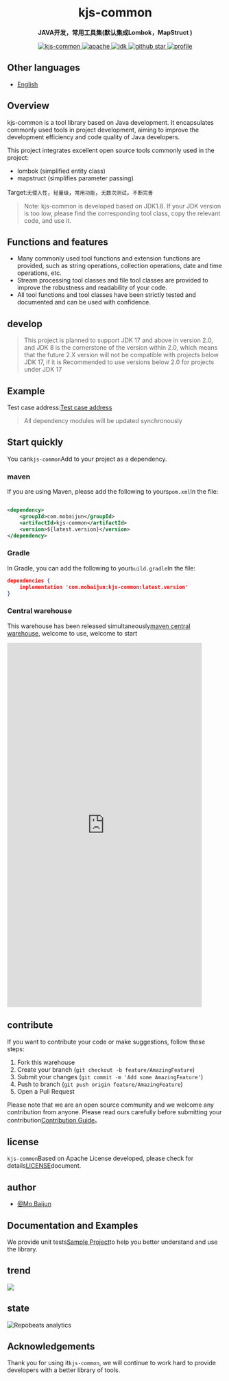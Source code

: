 <h1 align="center">
    kjs-common
</h1>
<p align="center">
    <strong>JAVA开发，常用工具集(默认集成Lombok，MapStruct ) </strong>
</p>
<p align="center">
    <a target="_blank" href="https://search.maven.org/artifact/com.mobaijun/kjs-common">
        <img src="https://img.shields.io/maven-central/v/com.mobaijun/kjs-common.svg?style=flat&logo=Apache Maven"
             alt="kjs-common"/>
    </a>
    <a target="_blank" href="https://www.apache.org/licenses/LICENSE-2.0.html">
        <img src="https://img.shields.io/badge/license-Apache%202-4EB1BA.svg?style=flat&logo=apache" alt="apache">
    </a>
    <a target="_blank" href="https://www.oracle.com/technetwork/java/javase/downloads/index.html">
        <img src="https://img.shields.io/badge/JDK-1.8+-green.svg?style=flat&logo=Oracle" alt="jdk">
    </a>
    <a target="_blank" href='https://github.com/mobaijun/kjs-common'>
        <img src="https://img.shields.io/github/stars/mobaijun/kjs-common.svg?style=flat&logo=GitHub"
             alt="github star">
    </a>
    <a target="_blank" href='https://github.com/mobaijun/kjs-common'>
        <img src="https://komarev.com/ghpvc/?username=mobaijun&color=orange" alt="profile">
    </a>
</p>

## Other languages

-   [English](README.en.md)

## Overview

kjs-common is a tool library based on Java development. It encapsulates commonly used tools in project development, aiming to improve the development efficiency and code quality of Java developers.

This project integrates excellent open source tools commonly used in the project:

-   lombok (simplified entity class)
-   mapstruct (simplifies parameter passing)

Target:`无侵入性`，`轻量级`，`常用功能`，`无数次测试`，`不断完善`

> Note: kjs-common is developed based on JDK1.8. If your JDK version is too low, please find the corresponding tool class, copy the relevant code, and use it.

## Functions and features

-   Many commonly used tool functions and extension functions are provided, such as string operations, collection operations, date and time operations, etc.
-   Stream processing tool classes and file tool classes are provided to improve the robustness and readability of your code.
-   All tool functions and tool classes have been strictly tested and documented and can be used with confidence.

## develop

> This project is planned to support JDK 17 and above in version 2.0, and JDK 8 is the cornerstone of the version within 2.0, which means that the future 2.X version will not be compatible with projects below JDK 17, if it is
> Recommended to use versions below 2.0 for projects under JDK 17

## Example

Test case address:[Test case address](https://github.com/mobaijun/kjs-common/tree/main/src/test/java/com/mobaijun/common)

> All dependency modules will be updated synchronously

## Start quickly

You can`kjs-common`Add to your project as a dependency.

### maven

If you are using Maven, please add the following to yours`pom.xml`In the file:

```xml

<dependency>
    <groupId>com.mobaijun</groupId>
    <artifactId>kjs-common</artifactId>
    <version>${latest.version}</version>
</dependency>
```

### Gradle

In Gradle, you can add the following to your`build.gradle`In the file:

```json
dependencies {
    implementation 'com.mobaijun:kjs-common:latest.version'
}
```

### Central warehouse

This warehouse has been released simultaneously[maven central warehouse](https://mvnrepository.com/artifact/com.mobaijun/kjs-common), welcome to use, welcome to start

<iframe height=850 width=90% src="https://search.maven.org/search?q=com.mobaijun" frameborder=0 allowfullscreen></iframe>

## contribute

If you want to contribute your code or make suggestions, follow these steps:

1.  Fork this warehouse
2.  Create your branch (`git checkout -b feature/AmazingFeature`)
3.  Submit your changes (`git commit -m 'Add some AmazingFeature'`)
4.  Push to branch (`git push origin feature/AmazingFeature`)
5.  Open a Pull Request

Please note that we are an open source community and we welcome any contribution from anyone. Please read ours carefully before submitting your contribution[Contribution Guide](https://github.com/april-projects/april-norm/blob/main/README.md)。

## license

`kjs-common`Based on Apache
License developed, please check for details[LICENSE](https://github.com/mobaijun/kjs-common/blob/main/LICENSE.txt)document.

## author

-   [@Mo Baijun](https://github.com/mobaijun)

## Documentation and Examples

We provide unit tests[Sample Project](https://github.com/mobaijun/kjs-common/tree/main/src/test/java/com/mobaijun/common/test)to help you better understand and use the library.

## trend

![](https://starchart.cc/mobaijun/kjs-common.svg)

## state

![Repobeats analytics](https://repobeats.axiom.co/api/embed/c6b9508b383c2d1c0f1d01b6d3568d5240482f7c.svg "Repobeats analytics image")

## Acknowledgements

Thank you for using it`kjs-common`, we will continue to work hard to provide developers with a better library of tools.
